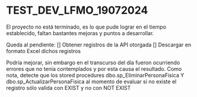 # TEST_DEV_LFMO_19072024

El proyecto no está terminado, es lo que pude lograr en el tiempo establecido, faltan bastantes mejoras y puntos a desarrollar.

Queda al pendiente: 
[] Obtener registros de la API otorgada 
[] Descargar en formato Excel dichos registros


Podría mejorar, sin embargo en el transcurso del día fueron ocurriendo errores que no tenia contemplados y por esta causa el resultado.
Como nota, detecte que los stored procedures dbo.sp_EliminarPersonaFisica Y dbo.sp_ActualizarPersonaFisica al momento de evaluar si no existe el registro sólo valida con EXIST y no con NOT EXIST